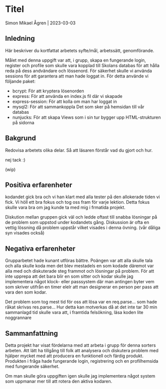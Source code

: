 # Titel

Simon Mikael Ågren | 2023-03-03

## Inledning

Här beskriver du kortfattat arbetets syfte/mål, arbetssätt, genomförande.

Målet med denna uppgift var att, i grupp, skapa en fungerande login, register och profile som skulle vara kopplad till Skolans databas för att hålla reda på dess andvändare och lössenord. För säkerhet skulle vi använda sessions för att garantera att man hade loggat in. För detta använde vi följande paket:

- bcrypt: För att kryptera lösenorden 
- express: För att använda en index.js fil där vi skapade 
- express-session: För att kolla om man har loggat in
- mysql2: För att sammankoppla Det som sker på hemsidan till vår databas
- nunjucks: För att skapa Views som i sin tur bygger upp HTML-strukturen på sidorna

## Bakgrund

Redovisa arbetets olika delar. Så att läsaren förstår vad du gjort och hur.

nej tack :)

(wip)

## Positiva erfarenheter

kodandet gick bra och vi han klart med alla tester på den allokerade tiden vi fick. Vi höll ett bra fokus och tog oss fram för varje lektion. Detta fokus skulle vara bra om jag kunde ta med mig i frmatida projekt.

Diskution mellan gruppen gick väl och ledde oftast till snabba lösningar på de problem som uppstod under kodandets gång. Diskussion är ofta en vettig lössning då problem uppstår vilket visades i denna övning. (vår dåliga syn visades också) 

## Negativa erfarenheter

Grupparbetet hade kunant utföras bättre. Poängen var att alla skulle tala och alla skulle koda men det blev mestadels en som kodade däremot var alla med och diskuterade steg frammot och lösningar på problem. För att inte upprepa att det bara blir en som sitter och kodar skulle jag implementera något klock- eller passsystem där man antingen byter vem som skriver utifrån en timer elelr att man designerar en person per pass att vara den som kodar.

Det problem som tog mest tid för oss att lösa var en req.parse... som hade råkat skrivas res.parse... Hur detta kan motverkas då at det inte tar 30 min sammanlagd tid skulle vara att, i framtida felsökning, läsa koden lite noggrannare 

## Sammanfattning

Detta projekt har visat fördelarna med att arbeta i grupp för denna sorters arbeten. Att lätt ha tillgång till folk att analysera och diskutera problem med hjälper mycket med att producera en funktionell och färdig produkt. Produkten i fråga hade fungerande login, registrering och en profilhemsida med fungerande säkerhet. 

Om man skulle göra uppgiften igen skulle jag implementera något system som uppmanar mer till att rotera den aktiva kodaren.